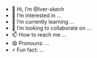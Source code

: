 - 👋 Hi, I’m @Iver-skech
- 👀 I’m interested in ...
- 🌱 I’m currently learning ...
- 💞️ I’m looking to collaborate on ...
- 📫 How to reach me ...
- 😄 Pronouns: ...
- ⚡ Fun fact: ...

<!---
Iver-skech/Iver-skech is a ✨ special ✨ repository because its `README.md` (this file) appears on your GitHub profile.
You can click the Preview link to take a look at your changes.
--->
